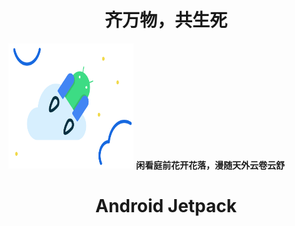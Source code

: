 # <center> 齐万物，共生死</center>

<img src=".\file\hero.svg" width = "200" height = "200"/> **闲看庭前花开花落，漫随天外云卷云舒**

# <center> Android Jetpack</center>

